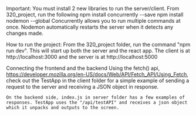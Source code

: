Important:
    You must install 2 new libraries to run the server/client. From 320_project, run the following
        npm install concurrently --save
        npm install nodemon --global
    Concurrently allows you to run multiple commands at once. Nodemon automatically restarts the server when it detects any changes made.


How to run the project:
    From the 320_project folder, run the command "npm run dev". This will start up both the server and the react app.
    The client is at http://localhost:3000 and the server is at http://localhost:5000

Connecting the frontend and the backend
    Using the fetch() api, https://developer.mozilla.org/en-US/docs/Web/API/Fetch_API/Using_Fetch, check out the TestApp in the client folder for a simple example of sending a request to the server and receiving a JSON object in response.
    
    On the backend side, index.js in server folder has a few examples of responses. TestApp uses the "/api/testAPI" and receives a json object which it unpacks and outputs to the screen.